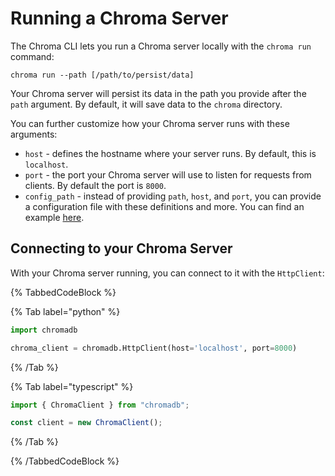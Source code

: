 # Running a Chroma Server

The Chroma CLI lets you run a Chroma server locally with the `chroma run` command:

```terminal
chroma run --path [/path/to/persist/data]
```

Your Chroma server will persist its data in the path you provide after the `path` argument. By default,
it will save data to the `chroma` directory.

You can further customize how your Chroma server runs with these arguments:
* `host` - defines the hostname where your server runs. By default, this is `localhost`.
* `port` - the port your Chroma server will use to listen for requests from clients. By default the port is `8000`.
* `config_path` - instead of providing `path`, `host`, and `port`, you can provide a configuration file with these definitions and more. You can find an example [here](https://github.com/chroma-core/chroma/blob/main/rust/frontend/sample_configs/single_node_full.yaml).

## Connecting to your Chroma Server

With your Chroma server running, you can connect to it with the `HttpClient`:

{% TabbedCodeBlock %}

{% Tab label="python" %}
```python
import chromadb

chroma_client = chromadb.HttpClient(host='localhost', port=8000)
```
{% /Tab %}

{% Tab label="typescript" %}
```typescript
import { ChromaClient } from "chromadb";

const client = new ChromaClient();
```
{% /Tab %}

{% /TabbedCodeBlock %}